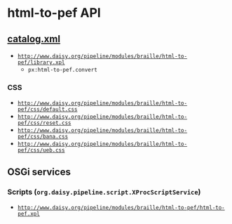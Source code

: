 # html-to-pef API

## <a href="resources/META-INF/catalog.xml" class="source">catalog.xml</a>

- <a href="resources/xml/library.xpl" class="apidoc">`http://www.daisy.org/pipeline/modules/braille/html-to-pef/library.xpl`</a>
  - `px:html-to-pef.convert`

### CSS

- [`http://www.daisy.org/pipeline/modules/braille/html-to-pef/css/default.css`](resources/css/default.css)
- [`http://www.daisy.org/pipeline/modules/braille/html-to-pef/css/reset.css`](resources/css/reset.css)
- [`http://www.daisy.org/pipeline/modules/braille/html-to-pef/css/bana.css`](resources/css/bana.css)
- [`http://www.daisy.org/pipeline/modules/braille/html-to-pef/css/ueb.css`](resources/css/ueb.css)

## OSGi services

### Scripts (`org.daisy.pipeline.script.XProcScriptService`)

- [`http://www.daisy.org/pipeline/modules/braille/html-to-pef/html-to-pef.xpl`](resources/xml/html-to-pef.xpl)


<link rev="dp2:doc" href="./"/>
<link rel="rdf:type" href="http://www.daisy.org/ns/pipeline/apidoc"/>
